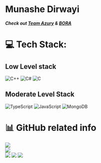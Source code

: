 # Munashe Dirwayi
***Check out [Team Azury](https://github.com/tazury) & [BORA](https://github.com/tazury)***

# 💻 Tech Stack:
## Low Level stack
![C++](https://img.shields.io/badge/c++-%2300599C.svg?style=for-the-badge&logo=c%2B%2B&logoColor=white) ![C#](https://img.shields.io/badge/c%23-%23239120.svg?style=for-the-badge&logo=csharp&logoColor=white) ![C](https://img.shields.io/badge/c-%2300599C.svg?style=for-the-badge&logo=c&logoColor=white)
## Moderate Level Stack
 ![TypeScript](https://img.shields.io/badge/typescript-%23007ACC.svg?style=for-the-badge&logo=typescript&logoColor=white) ![JavaScript](https://img.shields.io/badge/javascript-%23323330.svg?style=for-the-badge&logo=javascript&logoColor=%23F7DF1E) ![MongoDB](https://img.shields.io/badge/MongoDB-%234ea94b.svg?style=for-the-badge&logo=mongodb&logoColor=white) 
# 📊 GitHub related info
![](https://github-readme-stats.vercel.app/api?username=wanomaniac&theme=transparent&hide_border=false&include_all_commits=true&count_private=true&layout=compact)<br/>
![](https://github-readme-streak-stats.herokuapp.com/?user=wanomaniac&theme=transparent&hide_border=false)<br/>
![](https://github-readme-stats.vercel.app/api/top-langs/?username=wanomaniac&theme=transparent&hide_border=false&include_all_commits=true&count_private=true&layout=compact)
![](https://github-profile-trophy.vercel.app/?username=wanomaniac&theme=radical&no-frame=false&no-bg=false&margin-w=4)
![](https://github-contributor-stats.vercel.app/api?username=wanomaniac&limit=5&theme=dark&combine_all_yearly_contributions=true)
